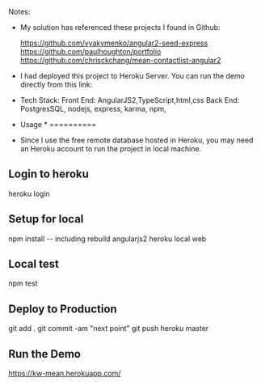 Notes:

* My solution has referenced these projects I found in Github:

  https://github.com/vyakymenko/angular2-seed-express
  https://github.com/paulhoughton/portfolio
  https://github.com/chrisckchang/mean-contactlist-angular2

* I had deployed this project to Heroku Server. You can run the demo directly from this link:

* Tech Stack:
Front End: AngularJS2,TypeScript,html,css
Back End: PostgresSQL, nodejs, express, karma, npm, 


* Usage *
==========
* Since I use the free remote database hosted in Heroku, you may need an Heroku account to run the project in local machine.

Login to heroku
---------------
heroku login

Setup for local
---------------
npm install   -- including rebuild angularjs2
heroku local web

Local test
---------------
npm test

Deploy to Production
---------------------
git add .
git commit -am "next point"
git push heroku master

Run the Demo
------------------------------
https://kw-mean.herokuapp.com/

